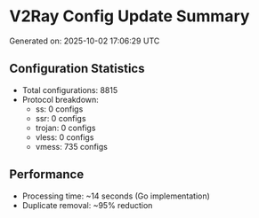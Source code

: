 # V2Ray Config Update Summary
Generated on: 2025-10-02 17:06:29 UTC

## Configuration Statistics
- Total configurations: 8815
- Protocol breakdown:
  - ss: 0 configs
  - ssr: 0 configs
  - trojan: 0 configs
  - vless: 0 configs
  - vmess: 735 configs

## Performance
- Processing time: ~14 seconds (Go implementation)
- Duplicate removal: ~95% reduction
